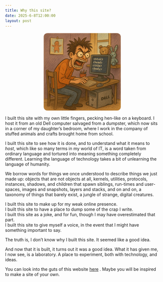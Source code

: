 ```yaml
---
title: Why this site?
date: 2025-6-8T12:00:00
layout: post
---
```


<!-- ![AI generated cartoon of crazy guy at keyboard](/assets/about/berserk.png) -->
<img src="/assets/about/berserk.png" alt="AI generated cartoon of crazy guy at keyboard" style="max-width:50%; height:auto; display:block; margin:1rem auto; border-radius:12px;" />



I built this site with my own little fingers, pecking hen-like on a keyboard.
I host it from an old Dell computer salvaged from a dumpster, which now sits in a corner of my daughter’s bedroom, where I work in the company of stuffed animals and crafts brought home from school.  
  
I built this site to see how it is done, and to understand what it means to <em>host</em>, which like so many terms in my world of IT, is a word taken from ordinary language and tortured into meaning something completely different. Learning the language of technology takes a bit of unlearning the language of humanity.  

We borrow words for things we once understood to describe things we just made up: objects that are not objects at all, kernels, utilities, protocols, instances, shadows, and children that spawn siblings, run-times and user-spaces, images and snapshots, layers and stacks, and on and on, a taxonomy of things that barely exist, a jungle of strange, digital creatures.

I built this site to make up for my weak online presence.  
I built this site to have a place to dump some of the crap I write.  
I built this site as a joke, and for fun, though I may have overestimated that part.  
I built this site to give myself a voice, in the event that I might have something important to say.

The truth is, I don’t know why I built this site. It seemed like a good idea. 

And now that it is built, it turns out it was a good idea. What it has given me, I now see, is a laboratory. A place to experiment, both with technology, and ideas.


You can look into the guts of this website [here](https://github.com/joaquinfox/joaquinfox.com/blob/main/README.md) . Maybe you will be inspired to make a site of your own.


